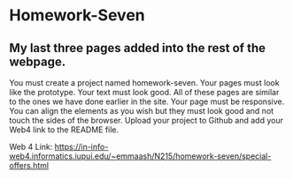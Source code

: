 # Homework-Seven

## My last three pages added into the rest of the webpage.

You must create a project named homework-seven.
Your pages must look like the prototype. Your text must look good.
All of these pages are similar to the ones we have done earlier in the site.
Your page must be responsive.
You can align the elements as you wish but they must look good and not touch the sides of the browser.
Upload your project to Github and add your Web4 link to the README file.

Web 4 Link: https://in-info-web4.informatics.iupui.edu/~emmaash/N215/homework-seven/special-offers.html
